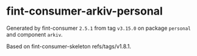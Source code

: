 # fint-consumer-arkiv-personal

Generated by fint-consumer `2.5.1` from tag `v3.15.0` on package `personal` and component `arkiv`.

Based on fint-consumer-skeleton refs/tags/v1.8.1.
